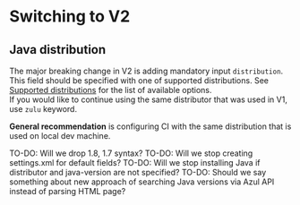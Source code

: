 # Switching to V2
## Java distribution
The major breaking change in V2 is adding mandatory input `distribution`. This field should be specified with one of supported distributions. See [Supported distributions](../README.md#Supported-distributions) for the list of available options.  
If you would like to continue using the same distributor that was used in V1, use `zulu` keyword.

**General recommendation** is configuring CI with the same distribution that is used on local dev machine.


TO-DO: Will we drop 1.8, 1.7 syntax?
TO-DO: Will we stop creating settings.xml for default fields?
TO-DO: Will we stop installing Java if distributor and java-version are not specified?
TO-DO: Should we say something about new approach of searching Java versions via Azul API instead of parsing HTML page?